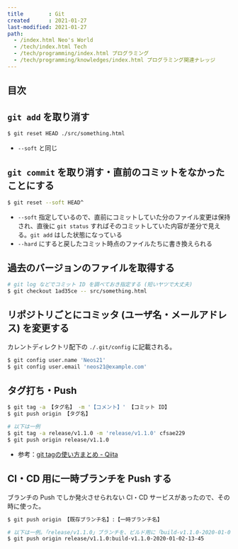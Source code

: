 ```yaml
---
title        : Git
created      : 2021-01-27
last-modified: 2021-01-27
path:
  - /index.html Neo's World
  - /tech/index.html Tech
  - /tech/programming/index.html プログラミング
  - /tech/programming/knowledges/index.html プログラミング関連ナレッジ
---
```


## 目次


## `git add` を取り消す

```bash
$ git reset HEAD ./src/something.html
```

- `--soft` と同じ


## `git commit` を取り消す・直前のコミットをなかったことにする

```bash
$ git reset --soft HEAD^
```

- `--soft` 指定しているので、直前にコミットしていた分のファイル変更は保持され、直後に `git status` すればそのコミットしていた内容が差分で見える。`git add` はした状態になっている
- `--hard` にすると戻したコミット時点のファイルたちに書き換えられる


## 過去のバージョンのファイルを取得する

```bash
# git log などでコミット ID を調べておき指定する (短いヤツで大丈夫)
$ git checkout 1ad35ce -- src/something.html
```


## リポジトリごとにコミッタ (ユーザ名・メールアドレス) を変更する

カレントディレクトリ配下の `./.git/config` に記載される。

```bash
$ git config user.name 'Neos21'
$ git config user.email 'neos21@example.com'
```


## タグ打ち・Push

```bash
$ git tag -a 【タグ名】 -m '【コメント】' 【コミット ID】
$ git push origin 【タグ名】

# 以下は一例
$ git tag -a release/v1.1.0 -m 'release/v1.1.0' cfsae229
$ git push origin release/v1.1.0
```

- 参考：[git tagの使い方まとめ - Qiita](https://qiita.com/growsic/items/ed67e03fda5ab7ef9d08)


## CI・CD 用に一時ブランチを Push する

ブランチの Push でしか発火させられない CI・CD サービスがあったので、その時に使った。

```bash
$ git push origin 【既存ブランチ名】:【一時ブランチ名】

# 以下は一例。「release/v1.1.0」ブランチを、ビルド用に「build-v1.1.0-2020-01-02-13-45」とおいうブランチ名を付けて Push する
$ git push origin release/v1.1.0:build-v1.1.0-2020-01-02-13-45
```
